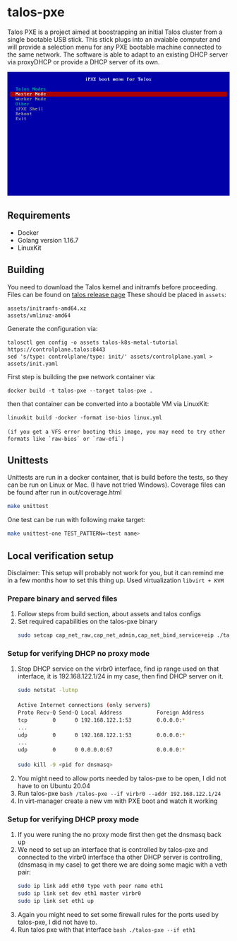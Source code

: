 # talos-pxe

Talos PXE is a project aimed at boostrapping an initial Talos cluster from a single bootable USB stick. This stick plugs into an avaiable computer and will provide a selection menu for any PXE bootable machine connected to the same network. The software is able to adapt to an existing DHCP server via proxyDHCP or provide a DHCP server of its own.

![iPXE Talos menu screenshot](screenshot.png)

## Requirements

- Docker
- Golang version 1.16.7
- LinuxKit

## Building

You need to download the Talos kernel and initramfs before proceeding. Files can be found on [talos release page](https://github.com/talos-systems/talos/releases) These should be placed in `assets`:

```
assets/initramfs-amd64.xz
assets/vmlinuz-amd64
```

Generate the configuration via:

```
talosctl gen config -o assets talos-k8s-metal-tutorial https://controlplane.talos:8443
sed 's/type: controlplane/type: init/' assets/controlplane.yaml > assets/init.yaml
```

First step is building the pxe network container via:

```
docker build -t talos-pxe --target talos-pxe .
```

then that container can be converted into a bootable VM via LinuxKit:

```
linuxkit build -docker -format iso-bios linux.yml

(if you get a VFS error booting this image, you may need to try other formats like `raw-bios` or `raw-efi`)
```

## Unittests

Unittests are run in a docker container, that is build before the tests, so they can be run on Linux or Mac. (I have not tried 
Windows). Coverage files can be found after run in out/coverage.html 

```bash
make unittest
```

One test can be run with following make target:

```bash
make unittest-one TEST_PATTERN=<test name>
```

## Local verification setup

Disclaimer: This setup will probably not work for you, but it can remind me in a few months how to set this thing up.
Used virtualization `libvirt + KVM`

### Prepare binary and served files

1. Follow steps from build section, about assets and talos configs 
2. Set required capabilities on the talos-pxe binary
    ```bash
    sudo setcap cap_net_raw,cap_net_admin,cap_net_bind_service+eip ./talos-pxe
    ```

### Setup for verifying DHCP no proxy mode

1. Stop DHCP service on the virbr0 interface, find ip range used on that interface, it is 192.168.122.1/24 in my case, then find DHCP server on it.
    ```bash
    sudo netstat -lutnp
    
    Active Internet connections (only servers)
    Proto Recv-Q Send-Q Local Address           Foreign Address         State       PID/Program name    
    tcp        0      0 192.168.122.1:53        0.0.0.0:*               LISTEN      1216/dnsmasq         
    ...
    udp        0      0 192.168.122.1:53        0.0.0.0:*                           1216/dnsmasq        
    ... 
    udp        0      0 0.0.0.0:67              0.0.0.0:*                           1216/dnsmasq

    sudo kill -9 <pid for dnsmasq>
    ```
2. You might need to allow ports needed by talos-pxe to be open, I did not have to on Ubuntu 20.04
3. Run talos-pxe
   ```bash /talos-pxe --if virbr0 --addr 192.168.122.1/24```
4. In virt-manager create a new vm with PXE boot and watch it working

### Setup for verifying DHCP proxy mode
1. If you were runing the no proxy mode first then get the dnsmasq back up
2. We need to set up an interface that is controlled by talos-pxe and connected to the virbr0 interface tha other DHCP server is controlling, (dnsmasq in my case)
to get there we are doing some magic with a veth pair: 
    ```bash
    sudo ip link add eth0 type veth peer name eth1
    sudo ip link set dev eth1 master virbr0
    sudo ip link set eth1 up
    ```
3. Again you might need to set some firewall rules for the ports used by talos-pxe, I did not have to. 
4. Run talos pxe with that interface
```bash ./talos-pxe --if eth1 ```

 
